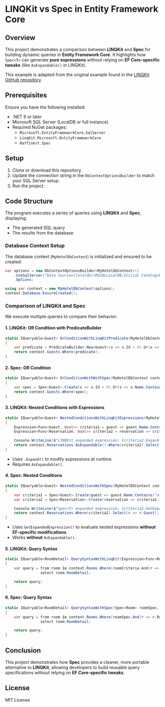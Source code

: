 # LINQKit vs Spec in Entity Framework Core

## Overview

This project demonstrates a comparison between **LINQKit** and **Spec** for building dynamic queries in **Entity Framework Core**. It highlights how `Spec<T>` can generate **pure expressions** without relying on **EF Core-specific tweaks** (like `AsExpandable()` in LINQKit).

This example is adapted from the original example found in the [LINQKit GitHub repository](https://github.com/scottksmith95/LINQKit/tree/master/examples/ConsoleAppNetCore3Ef3).

## Prerequisites

Ensure you have the following installed:

- .NET 9 or later
- Microsoft SQL Server (LocalDB or full instance)
- Required NuGet packages:
  - `Microsoft.EntityFrameworkCore.SqlServer`
  - `LinqKit.Microsoft.EntityFrameworkCore`
  - `Raffinert.Spec`

## Setup

1. Clone or download this repository.
2. Update the connection string in the `DbContextOptionsBuilder` to match your SQL Server setup.
3. Run the project.

## Code Structure

The program executes a series of queries using **LINQKit** and **Spec**, displaying:

- The generated SQL query
- The results from the database

### **Database Context Setup**

The database context (`MyHotelDbContext`) is initialized and ensured to be created:

```csharp
var options = new DbContextOptionsBuilder<MyHotelDbContext>()
    .UseSqlServer("Data Source=(localdb)\MSSQLLocalDB;Initial Catalog=MyHotel;Trusted_Connection=True;MultipleActiveResultSets=true")
    .Options;

using var context = new MyHotelDbContext(options);
context.Database.EnsureCreated();
```

### **Comparison of LINQKit and Spec**

We execute multiple queries to compare their behavior:

#### **1. LINQKit: OR Condition with PredicateBuilder**

```csharp
static IQueryable<Guest> OrConditionWithLinqKitPredicate(MyHotelDbContext context)
{
    var predicate = PredicateBuilder.New<Guest>(x => x.Id > 0).Or(x => x.Name.Contains("e"));
    return context.Guests.Where(predicate);
}
```

#### **2. Spec: OR Condition**

```csharp
static IQueryable<Guest> OrConditionWithWithSpec(MyHotelDbContext context)
{
    var spec = Spec<Guest>.Create(x => x.Id > 0).Or(x => x.Name.Contains("e"));
    return context.Guests.Where(spec);
}
```

#### **3. LINQKit: Nested Conditions with Expressions**

```csharp
static IQueryable<Guest> NestedConditionsWithLinqKitExpressions(MyHotelDbContext context)
{
    Expression<Func<Guest, bool>> criteria1 = guest => guest.Name.Contains("af");
    Expression<Func<Reservation, bool>> criteria2 = reservation => criteria1.Invoke(reservation.Guest);

    Console.WriteLine($"LINQKit expanded expression: {criteria2.Expand()}");
    return context.Reservations.AsExpandable().Where(criteria2).Select(r => r.Guest);
}
```

- Uses `.Expand()` to modify expressions at runtime.
- Requires `AsExpandable()`.

#### **4. Spec: Nested Conditions**

```csharp
static IQueryable<Guest> NestedConditionsWithSpec(MyHotelDbContext context)
{
    var criteria1 = Spec<Guest>.Create(guest => guest.Name.Contains("af"));
    var criteria2 = Spec<Reservation>.Create(reservation => criteria1.IsSatisfiedBy(reservation.Guest));

    Console.WriteLine($"Spec<T> expanded expression: {criteria2.GetExpandedExpression()}");
    return context.Reservations.Where(criteria2).Select(r => r.Guest);
}
```

- Uses `GetExpandedExpression()` to evaluate nested expressions **without EF-specific modifications**.
- Works **without** `AsExpandable()`.

#### **5. LINQKit: Query Syntax**

```csharp
static IQueryable<RoomDetail> QuerySyntaxWithLinqKit(Expression<Func<Room, bool>> roomCriteria, MyHotelDbContext context)
{
    var query = from room in context.Rooms.Where(roomCriteria.And(r => r.RoomDetailId != 0))
                select room.RoomDetail;

    return query;
}
```

#### **6. Spec: Query Syntax**

```csharp
static IQueryable<RoomDetail> QuerySyntaxWithSpec(Spec<Room> roomSpec, MyHotelDbContext context)
{
    var query = from room in context.Rooms.Where(roomSpec.And(r => r.RoomDetailId != 0))
                select room.RoomDetail;

    return query;
}
```

## **Conclusion**

This project demonstrates how **Spec** provides a cleaner, more portable alternative to **LINQKit**, allowing developers to build reusable query specifications without relying on **EF Core-specific tweaks**.

## **License**

MIT License
